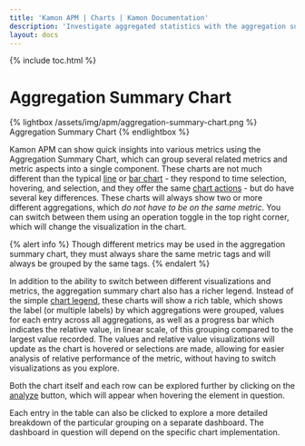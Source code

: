 ```yaml
---
title: 'Kamon APM | Charts | Kamon Documentation'
description: 'Investigate aggregated statistics with the aggregation summary chart'
layout: docs
---
```


{% include toc.html %}

Aggregation Summary Chart
=========================

{% lightbox /assets/img/apm/aggregation-summary-chart.png %}
Aggregation Summary Chart
{% endlightbox %}

Kamon APM can show quick insights into various metrics using the Aggregation Summary Chart, which can group several related metrics and metric aspects into a single component.
These charts are not much different than the typical [line] or [bar chart] - they respond to time selection, hovering, and selection, and they offer the same [chart actions] - but do have several key differences. These charts will always show two or more different aggregations, which _do not have to be on the same metric_. You can switch between them using an operation toggle in the top right corner, which will change the visualization in the chart.

{% alert info %}
Though different metrics may be used in the aggregation summary chart, they must always share the same metric tags and will always be grouped by the same tags.
{% endalert %}

In addition to the ability to switch between different visualizations and metrics, the aggregation summary chart also has a richer legend. Instead of the simple [chart legend], these charts will show a rich table, which shows the label (or multiple labels) by which aggregations were grouped, values for each entry across all aggregations, as well as a progress bar which indicates the relative value, in linear scale, of this grouping compared to the largest value recorded. The values and relative value visualizations will update as the chart is hovered or selections are made, allowing for easier analysis of relative performance of the metric, without having to switch visualizations as you explore.

Both the chart itself and each row can be explored further by clicking on the [analyze] button, which will appear when hovering the element in question.

Each entry in the table can also be clicked to explore a more detailed breakdown of the particular grouping on a separate dashboard. The dashboard in question will depend on the specific chart implementation.

[line]: ../charts/#line-charts
[bar chart]: ../charts/#bar-charts
[chart legend]: ../charts/#chart-legend
[analyze]: ../../deep-dive/analyze/
[chart actions]: ../charts/#chart-operations
